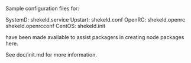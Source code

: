 Sample configuration files for:

SystemD: shekeld.service
Upstart: shekeld.conf
OpenRC:  shekeld.openrc
         shekeld.openrcconf
CentOS:  shekeld.init

have been made available to assist packagers in creating node packages here.

See doc/init.md for more information.
